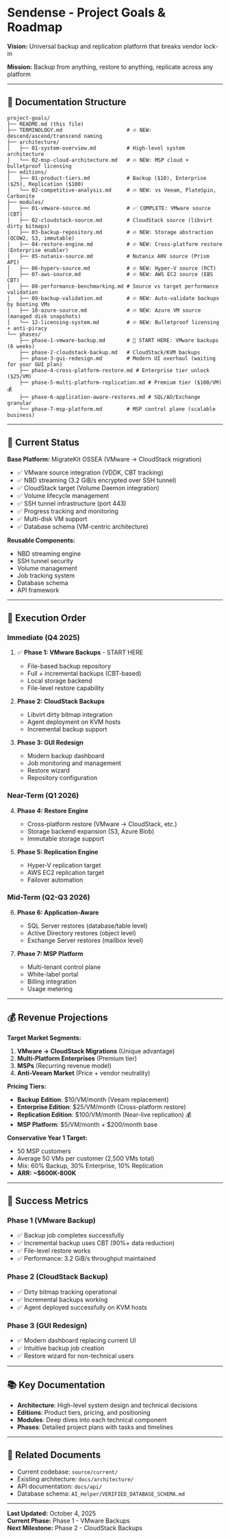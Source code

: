 # Sendense - Project Goals & Roadmap

**Vision:** Universal backup and replication platform that breaks vendor lock-in

**Mission:** Backup from anything, restore to anything, replicate across any platform

---

## 📂 Documentation Structure

```
project-goals/
├── README.md (this file)
├── TERMINOLOGY.md                     # 🔥 NEW: descend/ascend/transcend naming
├── architecture/
│   ├── 01-system-overview.md          # High-level system architecture
│   └── 02-msp-cloud-architecture.md   # 🔥 NEW: MSP cloud + bulletproof licensing
├── editions/
│   ├── 01-product-tiers.md            # Backup ($10), Enterprise ($25), Replication ($100)
│   └── 02-competitive-analysis.md     # 🔥 NEW: vs Veeam, PlateSpin, Carbonite
├── modules/
│   ├── 01-vmware-source.md            # ✅ COMPLETE: VMware source (CBT)
│   ├── 02-cloudstack-source.md        # CloudStack source (libvirt dirty bitmaps)
│   ├── 03-backup-repository.md        # 🔥 NEW: Storage abstraction (QCOW2, S3, immutable)
│   ├── 04-restore-engine.md           # 🔥 NEW: Cross-platform restore (Enterprise enabler)
│   ├── 05-nutanix-source.md           # Nutanix AHV source (Prism API)
│   ├── 06-hyperv-source.md            # 🔥 NEW: Hyper-V source (RCT)
│   ├── 07-aws-source.md               # 🔥 NEW: AWS EC2 source (EBS CBT)
│   ├── 08-performance-benchmarking.md # Source vs target performance validation
│   ├── 09-backup-validation.md        # 🔥 NEW: Auto-validate backups by booting VMs
│   ├── 10-azure-source.md             # 🔥 NEW: Azure VM source (managed disk snapshots)
│   └── 12-licensing-system.md         # 🔥 NEW: Bulletproof licensing + anti-piracy
└── phases/
    ├── phase-1-vmware-backup.md       # 🔴 START HERE: VMware backups (6 weeks)
    ├── phase-2-cloudstack-backup.md   # CloudStack/KVM backups
    ├── phase-3-gui-redesign.md        # Modern UI overhaul (waiting for your GUI plan)
    ├── phase-4-cross-platform-restore.md # Enterprise tier unlock ($25/VM)
    ├── phase-5-multi-platform-replication.md # Premium tier ($100/VM) 💰
    ├── phase-6-application-aware-restores.md # SQL/AD/Exchange granular
    └── phase-7-msp-platform.md        # MSP control plane (scalable business)
```

---

## 🎯 Current Status

**Base Platform:** MigrateKit OSSEA (VMware → CloudStack migration)
- ✅ VMware source integration (VDDK, CBT tracking)
- ✅ NBD streaming (3.2 GiB/s encrypted over SSH tunnel)
- ✅ CloudStack target (Volume Daemon integration)
- ✅ Volume lifecycle management
- ✅ SSH tunnel infrastructure (port 443)
- ✅ Progress tracking and monitoring
- ✅ Multi-disk VM support
- ✅ Database schema (VM-centric architecture)

**Reusable Components:**
- NBD streaming engine
- SSH tunnel security
- Volume management
- Job tracking system
- Database schema
- API framework

---

## 🚀 Execution Order

### **Immediate (Q4 2025)**
1. ✅ **Phase 1: VMware Backups** - START HERE
   - File-based backup repository
   - Full + incremental backups (CBT-based)
   - Local storage backend
   - File-level restore capability

2. **Phase 2: CloudStack Backups**
   - Libvirt dirty bitmap integration
   - Agent deployment on KVM hosts
   - Incremental backup support

3. **Phase 3: GUI Redesign**
   - Modern backup dashboard
   - Job monitoring and management
   - Restore wizard
   - Repository configuration

### **Near-Term (Q1 2026)**
4. **Phase 4: Restore Engine**
   - Cross-platform restore (VMware → CloudStack, etc.)
   - Storage backend expansion (S3, Azure Blob)
   - Immutable storage support

5. **Phase 5: Replication Engine**
   - Hyper-V replication target
   - AWS EC2 replication target
   - Failover automation

### **Mid-Term (Q2-Q3 2026)**
6. **Phase 6: Application-Aware**
   - SQL Server restores (database/table level)
   - Active Directory restores (object level)
   - Exchange Server restores (mailbox level)

7. **Phase 7: MSP Platform**
   - Multi-tenant control plane
   - White-label portal
   - Billing integration
   - Usage metering

---

## 💰 Revenue Projections

**Target Market Segments:**
1. **VMware → CloudStack Migrations** (Unique advantage)
2. **Multi-Platform Enterprises** (Premium tier)
3. **MSPs** (Recurring revenue model)
4. **Anti-Veeam Market** (Price + vendor neutrality)

**Pricing Tiers:**
- **Backup Edition**: $10/VM/month (Veeam replacement)
- **Enterprise Edition**: $25/VM/month (Cross-platform restore)
- **Replication Edition**: $100/VM/month (Near-live replication) 💰
- **MSP Platform**: $5/VM/month + $200/month base

**Conservative Year 1 Target:**
- 50 MSP customers
- Average 50 VMs per customer (2,500 VMs total)
- Mix: 60% Backup, 30% Enterprise, 10% Replication
- **ARR: ~$600K-800K**

---

## 🎯 Success Metrics

### **Phase 1 (VMware Backup)**
- ✅ Backup job completes successfully
- ✅ Incremental backup uses CBT (90%+ data reduction)
- ✅ File-level restore works
- ✅ Performance: 3.2 GiB/s throughput maintained

### **Phase 2 (CloudStack Backup)**
- ✅ Dirty bitmap tracking operational
- ✅ Incremental backups working
- ✅ Agent deployed successfully on KVM hosts

### **Phase 3 (GUI Redesign)**
- ✅ Modern dashboard replacing current UI
- ✅ Intuitive backup job creation
- ✅ Restore wizard for non-technical users

---

## 📚 Key Documentation

- **Architecture**: High-level system design and technical decisions
- **Editions**: Product tiers, pricing, and positioning
- **Modules**: Deep dives into each technical component
- **Phases**: Detailed project plans with tasks and timelines

---

## 🔗 Related Documents

- Current codebase: `source/current/`
- Existing architecture: `docs/architecture/`
- API documentation: `docs/api/`
- Database schema: `AI_Helper/VERIFIED_DATABASE_SCHEMA.md`

---

**Last Updated:** October 4, 2025  
**Current Phase:** Phase 1 - VMware Backups  
**Next Milestone:** Phase 2 - CloudStack Backups


